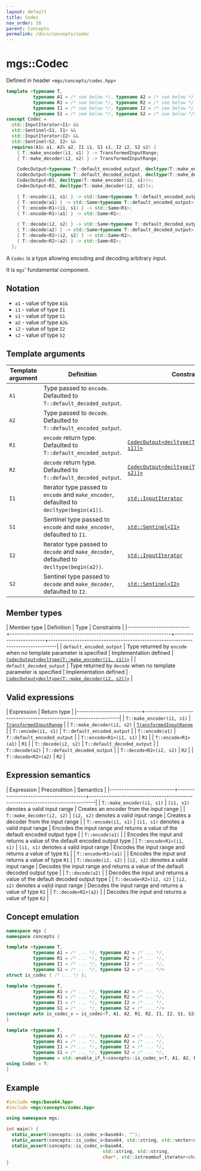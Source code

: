 ```yaml
---
layout: default
title: Codec
nav_order: 10
parent: Concepts
permalink: /docs/concepts/codec
---
```


# mgs::Codec

Defined in header `<mgs/concepts/codec.hpp>`

```cpp
template <typename T,
          typename A1 = /* see below */, typename A2 = /* see below */,
          typename R1 = /* see below */, typename R2 = /* see below */,
          typename I1 = /* see below */, typename I2 = /* see below */,
          typename S1 = /* see below */, typename S2 = /* see below */>
concept Codec =
  std::InputIterator<I1> &&
  std::Sentinel<S1, I1> &&
  std::InputIterator<I2> &&
  std::Sentinel<S2, I2> &&
  requires(A1& a1, A2& a2, I1 i1, S1 s1, I2 i2, S2 s2) {
    { T::make_encoder(i1, s1) } -> TransformedInputRange;
    { T::make_decoder(i2, s2) } -> TransformedInputRange;

    CodecOutput<typename T::default_encoded_output, decltype(T::make_encoder(i1, s1))>;
    CodecOutput<typename T::default_decoded_output, decltype(T::make_decoder(i2, s2))>;
    CodecOutput<R1, decltype(T::make_encoder(i1, s1))>;
    CodecOutput<R2, decltype(T::make_decoder(i2, s2))>;

    { T::encode(i1, s1) } -> std::Same<typename T::default_encoded_output>;
    { T::encode(a1) } -> std::Same<typename T::default_encoded_output>;
    { T::encode<R1>(i1, s1) } -> std::Same<R1>;
    { T::encode<R1>(a1) } -> std::Same<R1>;

    { T::decode(i2, s2) } -> std::Same<typename T::default_decoded_output>;
    { T::decode(a2) } -> std::Same<typename T::default_decoded_output>;
    { T::decode<R2>(i2, s2) } -> std::Same<R2>;
    { T::decode<R2>(a2) } -> std::Same<R2>;
  };
```

A `Codec` is a type allowing encoding and decoding arbitrary input.

It is `mgs`' fundamental component.

## Notation

* `a1` - value of type `A1&`
* `i1` - value of type `I1`
* `s1` - value of type `S1`
* `a2` - value of type `A2&`
* `i2` - value of type `I2`
* `s2` - value of type `S2`

## Template arguments

| Template argument | Definition                                                                               | Constraints                                                                     |
|-------------------|------------------------------------------------------------------------------------------|---------------------------------------------------------------------------------|
| `A1`              | Type passed to `encode`. Defaulted to `T::default_decoded_output`.                       |                                                                                 |
| `A2`              | Type passed to `decode`. Defaulted to `T::default_encoded_output`.                       |                                                                                 |
| `R1`              | `encode` return type. Defaulted to `T::default_encoded_output`.                          | [`CodecOutput<decltype(T::make_encoder(i1, s1))>`](/docs/concepts/codec_output) |
| `R2`              | `decode` return type. Defaulted to `T::default_decoded_output`.                          | [`CodecOutput<decltype(T::make_decoder(i2, s2))>`](/docs/concepts/codec_output) |
| `I1`              | Iterator type passed to `encode` and `make_encoder`, defaulted to `decltype(begin(a1))`. | [`std::InputIterator`]()                                                        |
| `S1`              | Sentinel type passed to `encode` and `make_encoder`, defaulted to `I1`.                  | [`std::Sentinel<I1>`]()                                                         |
| `I2`              | Iterator type passed to `decode` and `make_decoder`, defaulted to `decltype(begin(a2))`. | [`std::InputIterator`]()                                                        |
| `S2`              | Sentinel type passed to `decode` and `make_decoder`, defaulted to `I2`.                  | [`std::Sentinel<I2>`]()                                                         |

## Member types

| Member type              | Definition                                                        | Type                   | Constraints                                                                     |
|--------------------------+-------------------------------------------------------------------+------------------------+---------------------------------------------------------------------------------|
| `default_encoded_output` | Type returned by `encode` when no template parameter is specified | Implementation defined | [`CodecOutput<decltype(T::make_encoder(i1, s1))>`](/docs/concepts/codec_output) |
| `default_decoded_output` | Type returned by `decode` when no template parameter is specified | Implementation defined | [`CodecOutput<decltype(T::make_decoder(i2, s2))>`](/docs/concepts/codec_output) |

## Valid expressions

| Expression                | Return type                                                       |
|---------------------------+-------------------------------------------------------------------|
| `T::make_encoder(i1, s1)` | [`TransformedInputRange`](/docs/concepts/transformed_input_range) |
| `T::make_decoder(i2, s2)` | [`TransformedInputRange`](/docs/concepts/transformed_input_range) |
| `T::encode(i1, s1)`       | `T::default_encoded_output`                                       |
| `T::encode(a1)`           | `T::default_encoded_output`                                       |
| `T::encode<R1>(i1, s1)`   | `R1`                                                              |
| `T::encode<R1>(a1)`       | `R1`                                                              |
| `T::decode(i2, s2)`       | `T::default_decoded_output`                                       |
| `T::decode(a2)`           | `T::default_decoded_output`                                       |
| `T::decode<R2>(i2, s2)`   | `R2`                                                              |
| `T::decode<R2>(a2)`       | `R2`                                                              |

## Expression semantics

| Expression                | Precondition                           | Semantics                                                                      |
|---------------------------+----------------------------------------+--------------------------------------------------------------------------------|
| `T::make_encoder(i1, s1)` | `[i1, s1)` denotes a valid input range | Creates an encoder from the input range                                        |
| `T::make_decoder(i2, s2)` | `[i2, s2)` denotes a valid input range | Creates a decoder from the input range                                         |
| `T::encode(i1, s1)`       | `[i1, s1)` denotes a valid input range | Encodes the input range and returns a value of the default encoded output type |
| `T::encode(a1)`           |                                        | Encodes the input and returns a value of the default encoded output type       |
| `T::encode<R1>(i1, s1)`   | `[i1, s1)` denotes a valid input range | Encodes the input range and returns a value of type `R1`                       |
| `T::encode<R1>(a1)`       |                                        | Encodes the input and returns a value of type `R1`                             |
| `T::decode(i2, s2)`       | `[i2, s2)` denotes a valid input range | Decodes the input range and returns a value of the default decoded output type |
| `T::decode(a2)`           |                                        | Decodes the input and returns a value of the default decoded output type       |
| `T::decode<R2>(i2, s2)`   | `[i2, s2)` denotes a valid input range | Decodes the input range and returns a value of type `R2`                       |
| `T::decode<R2>(a2)`       |                                        | Decodes the input and returns a value of type `R2`                             |

## Concept emulation

```cpp
namespace mgs {
namespace concepts {

template <typename T,
          typename A1 = /* ... */, typename A2 = /* ... */,
          typename R1 = /* ... */, typename R2 = /* ... */,
          typename I1 = /* ... */, typename I2 = /* ... */,
          typename S1 = /* ... */, typename S2 = /* ... */>
struct is_codec { /* ... */ };

template <typename T,
          typename A1 = /* ... */, typename A2 = /* ... */,
          typename R1 = /* ... */, typename R2 = /* ... */,
          typename I1 = /* ... */, typename I2 = /* ... */,
          typename S1 = /* ... */, typename S2 = /* ... */>
constexpr auto is_codec_v = is_codec<T, A1, A2, R1, R2, I1, I2, S1, S2>::value;
}

template <typename T,
          typename A1 = /* ... */, typename A2 = /* ... */,
          typename R1 = /* ... */, typename R2 = /* ... */,
          typename I1 = /* ... */, typename I2 = /* ... */,
          typename S1 = /* ... */, typename S2 = /* ... */,
          typename = std::enable_if_t<concepts::is_codec_v<T, A1, A2, R1, R2, I1, I2, S1, S2>>>
using Codec = T;
}
```

## Example

```cpp
#include <mgs/base64.hpp>
#include <mgs/concepts/codec.hpp>

using namespace mgs;

int main() {
  static_assert(concepts::is_codec_v<base64>, "");
  static_assert(concepts::is_codec_v<base64, std::string, std::vector<unsigned char>>, "");
  static_assert(concepts::is_codec_v<base64,
                                    std::string, std::string,
                                    char*, std::istreambuf_iterator<char>>, "");
}
```
